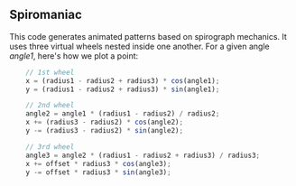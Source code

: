## Spiromaniac
This code generates animated patterns based on spirograph mechanics. It uses three virtual wheels nested inside one another. For a given angle *angle1*, here's how we plot a point:

```javascript
    // 1st wheel
    x = (radius1 - radius2 + radius3) * cos(angle1);
    y = (radius1 - radius2 + radius3) * sin(angle1);

    // 2nd wheel
    angle2 = angle1 * (radius1 - radius2) / radius2;
    x += (radius3 - radius2) * cos(angle2);
    y -= (radius3 - radius2) * sin(angle2);

    // 3rd wheel
    angle3 = angle2 * (radius1 - radius2 + radius3) / radius3;
    x += offset * radius3 * cos(angle3);
    y -= offset * radius3 * sin(angle3);
```
